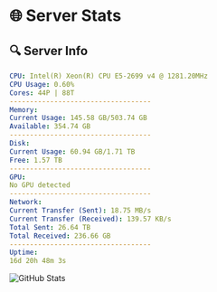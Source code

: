 # 🌐 Server Stats
## 🔍 Server Info
```yaml
CPU: Intel(R) Xeon(R) CPU E5-2699 v4 @ 1281.20MHz
CPU Usage: 0.60%
Cores: 44P | 88T
-----------------------------------
Memory:
Current Usage: 145.58 GB/503.74 GB
Available: 354.74 GB
-----------------------------------
Disk:
Current Usage: 60.94 GB/1.71 TB
Free: 1.57 TB
-----------------------------------
GPU:
No GPU detected
-----------------------------------
Network:
Current Transfer (Sent): 18.75 MB/s
Current Transfer (Received): 139.57 KB/s
Total Sent: 26.64 TB
Total Received: 236.66 GB
-----------------------------------
Uptime:
16d 20h 48m 3s
```
![GitHub Stats](https://img.shields.io/badge/Updated-2025-03-24_18:10:52-blue)